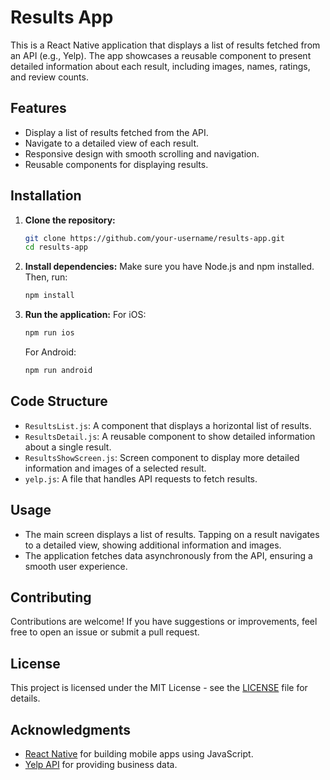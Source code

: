 # Results App

This is a React Native application that displays a list of results fetched from an API (e.g., Yelp). The app showcases a reusable component to present detailed information about each result, including images, names, ratings, and review counts.

## Features

- Display a list of results fetched from the API.
- Navigate to a detailed view of each result.
- Responsive design with smooth scrolling and navigation.
- Reusable components for displaying results.

## Installation

1. **Clone the repository:**
   ```bash
   git clone https://github.com/your-username/results-app.git
   cd results-app
   ```

2. **Install dependencies:**
   Make sure you have Node.js and npm installed. Then, run:
   ```bash
   npm install
   ```

3. **Run the application:**
   For iOS:
   ```bash
   npm run ios
   ```

   For Android:
   ```bash
   npm run android
   ```

## Code Structure

- `ResultsList.js`: A component that displays a horizontal list of results.
- `ResultsDetail.js`: A reusable component to show detailed information about a single result.
- `ResultsShowScreen.js`: Screen component to display more detailed information and images of a selected result.
- `yelp.js`: A file that handles API requests to fetch results.

## Usage

- The main screen displays a list of results. Tapping on a result navigates to a detailed view, showing additional information and images.
- The application fetches data asynchronously from the API, ensuring a smooth user experience.

## Contributing

Contributions are welcome! If you have suggestions or improvements, feel free to open an issue or submit a pull request.

## License

This project is licensed under the MIT License - see the [LICENSE](LICENSE) file for details.

## Acknowledgments

- [React Native](https://reactnative.dev/) for building mobile apps using JavaScript.
- [Yelp API](https://www.yelp.com/developers/documentation/v3/getting_started) for providing business data.

